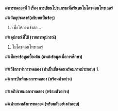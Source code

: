 #**การทดลองที่ 1 เรื่อง การเขียนโปรแกรมเพื่อรันบนไมโครคอนโทรเลอร์**

##**วัตถุประสงค์(อธิบายเป็นข้อๆ)**
1. เพื่อให้การเข้าต่อ...

##**อุปกรณ์ที่ใช้ (รายการอุปกรณ์)**
1. ไมโครคอนโทรเลอร์

##**ศึกษาข้อมูลเบื้องต้น (แหล่งข้อมูลเพื่อการศึกษา)**
###

##**วิธีการทำการทดลอง (ทำเป็นขั้นตอนพร้อมภาพประกอบ)**
1.

##**การบันทึกผลการทดลอง (พร้อมตัวอย่าง)**
###

##**อภิปรายผลการทดลอง (พร้อมตัวอย่าง)**
###

##**คำถามหลังการทดลอง (พร้อมตัวอย่างคำตอบ)**
###
